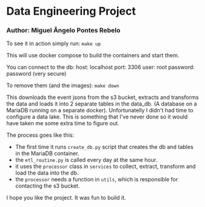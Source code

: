 # Data Engineering Project

### Author: Miguel Ângelo Pontes Rebelo

To see it in action simply run:
`make up`

This will use docker compose to build the containers and start them.

You can connect to the db:
host: localhost
port: 3306
user: root
password: password (very secure)

To remove them (and the images):
`make down`

This downloads the event jsons from the s3 bucket, extracts and transforms the data and loads it into 2 separate tables in the data_db. (A database on a MariaDB running on a separate docker). Unfortunatelly I didn't had time to configure a data lake. This is something that I've never done so it would have taken me some extra time to figure out. 

The process goes like this:
- The first time it runs `create_db.py` script that creates the db and tables in the MariaDB container.
- the `etl_routine.py` is called every day at the same hour.
- it uses the `processor` class in `services` to collect, extract, transform and load the data into the db.
- the `processor` needs a function in `utils`, which is responsible for contacting the s3 bucket.

I hope you like the project. It was fun to build it. 
